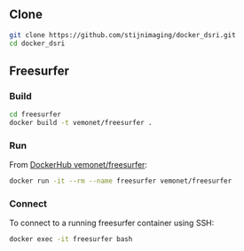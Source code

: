 ## Clone

```bash
git clone https://github.com/stijnimaging/docker_dsri.git
cd docker_dsri
```

## Freesurfer

### Build

```bash
cd freesurfer
docker build -t vemonet/freesurfer .
```

### Run

From [DockerHub vemonet/freesurfer](https://hub.docker.com/repository/docker/vemonet/freesurfer):

```bash
docker run -it --rm --name freesurfer vemonet/freesurfer
```

### Connect

To connect to a running freesurfer container using SSH:

```bash
docker exec -it freesurfer bash
```

